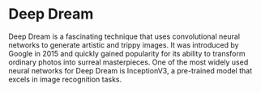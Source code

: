 # Deep Dream
Deep Dream is a fascinating technique that uses convolutional neural networks to generate artistic and trippy images. It was introduced by Google in 2015 and quickly gained popularity for its ability to transform ordinary photos into surreal masterpieces. One of the most widely used neural networks for Deep Dream is InceptionV3, a pre-trained model that excels in image recognition tasks.